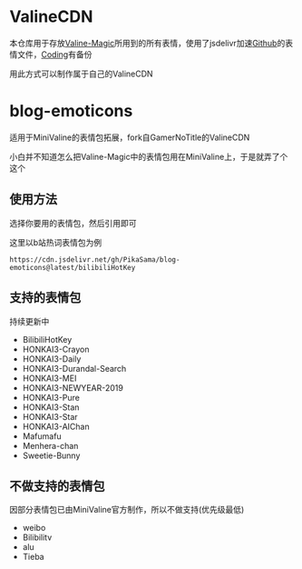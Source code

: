 # ValineCDN

本仓库用于存放[Valine-Magic](https://github.com/GamerNoTitle/Valine-Magic)所用到的所有表情，使用了jsdelivr加速[Github](https://github.com/GamerNoTitle/ValineCDN)的表情文件，[Coding](https://gamernotitle.coding.net/p/ValineCDN/d/ValineCDN/git/tree/master)有备份

用此方式可以制作属于自己的ValineCDN

# blog-emoticons

适用于MiniValine的表情包拓展，fork自GamerNoTitle的ValineCDN

小白并不知道怎么把Valine-Magic中的表情包用在MiniValine上，于是就弄了个这个

## 使用方法
选择你要用的表情包，然后引用即可

这里以b站热词表情包为例
```
https://cdn.jsdelivr.net/gh/PikaSama/blog-emoticons@latest/bilibiliHotKey
```

## 支持的表情包
持续更新中
 - BilibiliHotKey
 - HONKAI3-Crayon
 - HONKAI3-Daily
 - HONKAI3-Durandal-Search
 - HONKAI3-MEI
 - HONKAI3-NEWYEAR-2019
 - HONKAI3-Pure
 - HONKAI3-Stan
 - HONKAI3-Star
 - HONKAI3-AIChan
 - Mafumafu
 - Menhera-chan
 - Sweetie-Bunny

## 不做支持的表情包
因部分表情包已由MiniValine官方制作，所以不做支持(优先级最低)

 - weibo
 - Bilibilitv
 - alu
 - Tieba
